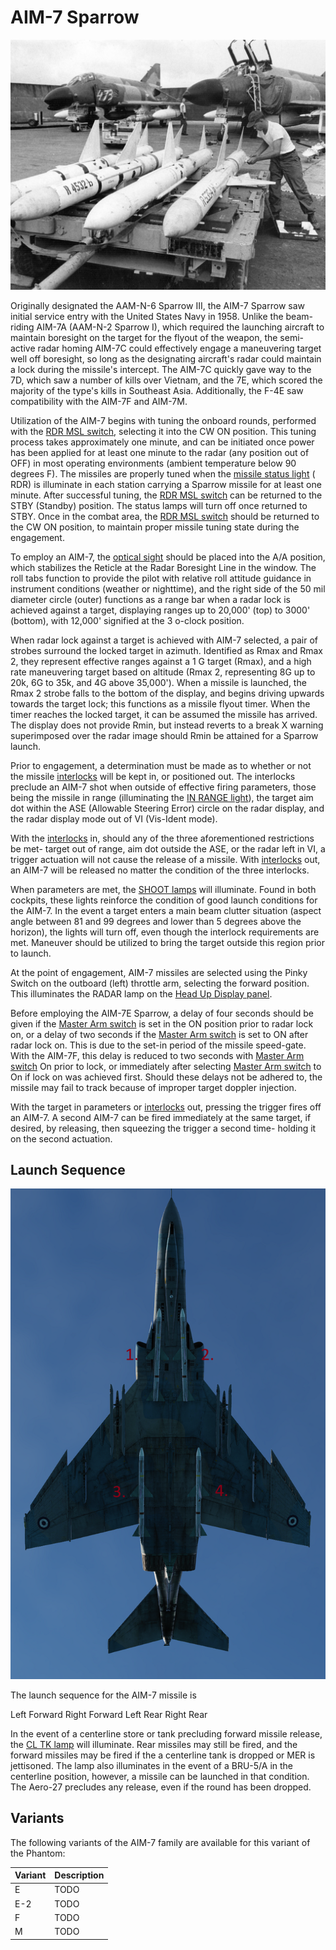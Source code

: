 # AIM-7 Sparrow

![aim7](../../img/aim7.jpg)

Originally designated the AAM-N-6 Sparrow III, the AIM-7 Sparrow saw initial
service entry with the United States Navy in 1958. Unlike the beam-riding AIM-7A
(AAM-N-2 Sparrow I), which required the launching aircraft to maintain boresight
on the target for the flyout of the weapon, the semi-active radar homing AIM-7C
could effectively engage a maneuvering target well off boresight, so long as the
designating aircraft's radar could maintain a lock during the missile's
intercept. The AIM-7C quickly gave way to the 7D, which saw a number of kills
over Vietnam, and the 7E, which scored the majority of the type's kills in
Southeast Asia. Additionally, the F-4E saw compatibility with the AIM-7F and
AIM-7M.

Utilization of the AIM-7 begins with tuning the onboard rounds, performed with
the [RDR MSL switch](https://heatblur-simulations.github.io/f-4e-manual/cockpit/pilot/weapon_management.html#radar-missile-power-switch),
selecting it into the CW ON position. This tuning process
takes approximately one minute, and can be initiated once power has been applied
for at least one minute to the radar (any position out of OFF) in most operating
environments (ambient temperature below 90 degrees F). The missiles are properly
tuned when
the [missile status light](https://heatblur-simulations.github.io/f-4e-manual/cockpit/pilot/weapon_management.html#missile-status-lights) (
RDR) is illuminate in each station carrying
a Sparrow missile for at least one minute. After successful tuning,
the [RDR MSL switch](https://heatblur-simulations.github.io/f-4e-manual/cockpit/pilot/weapon_management.html#radar-missile-power-switch)
can be returned to the STBY (Standby) position. The status lamps will
turn off once returned to STBY. Once in the combat area,
the [RDR MSL switch](https://heatblur-simulations.github.io/f-4e-manual/cockpit/pilot/weapon_management.html#radar-missile-power-switch)
should be returned to the CW ON position, to maintain proper missile
tuning state during the engagement.

To employ an AIM-7,
the [optical sight](https://heatblur-simulations.github.io/f-4e-manual/cockpit/pilot/dcsg_controls.html#sight-mode-knob)
should be placed into the A/A position,
which stabilizes the Reticle at the Radar Boresight Line in the window. The roll
tabs function to provide the pilot with relative roll attitude guidance in
instrument conditions (weather or nighttime), and the right side of the 50 mil
diameter circle (outer) functions as a range bar when a radar lock is achieved
against a target, displaying ranges up to 20,000' (top) to 3000' (bottom), with
12,000' signified at the 3 o-clock position.

When radar lock against a target is achieved with AIM-7 selected, a pair of
strobes surround the locked target in azimuth. Identified as Rmax and Rmax 2,
they represent effective ranges against a 1 G target (Rmax), and a high rate
maneuvering target based on altitude (Rmax 2, representing 8G up to 20k, 6G to
35k, and 4G above 35,000'). When a missile is launched, the Rmax 2 strobe falls
to the bottom of the display, and begins driving upwards towards the target
lock; this functions as a missile flyout timer. When the timer reaches the
locked target, it can be assumed the missile has arrived. The display does not
provide Rmin, but instead reverts to a break X warning superimposed over the
radar image should Rmin be attained for a Sparrow launch.

Prior to engagement, a determination must be made as to whether or not the
missile [interlocks](https://heatblur-simulations.github.io/f-4e-manual/cockpit/pilot/weapon_management.html#interlock-switch)
will be kept in, or positioned out. The interlocks preclude
an AIM-7 shot when outside of effective firing parameters, those being the
missile in range (illuminating
the [IN RANGE light](https://heatblur-simulations.github.io/f-4e-manual/cockpit/pilot/dcsg_controls.html#in-range-light)),
the target aim dot within
the ASE (Allowable Steering Error) circle on the radar display, and the radar
display mode out of VI (Vis-Ident mode).

With
the [interlocks](https://heatblur-simulations.github.io/f-4e-manual/cockpit/pilot/weapon_management.html#interlock-switch)
in, should any of the three aforementioned restrictions be
met- target out of range, aim dot outside the ASE, or the radar left in VI, a
trigger actuation will not cause the release of a missile.
With [interlocks](https://heatblur-simulations.github.io/f-4e-manual/cockpit/pilot/weapon_management.html#interlock-switch)
out,
an AIM-7 will be released no matter the condition of the three interlocks.

When parameters are met,
the [SHOOT lamps](https://heatblur-simulations.github.io/f-4e-manual/cockpit/pilot/overhead_indicators.html#shoot-lights)
will illuminate. Found in both
cockpits, these lights reinforce the condition of good launch conditions for the
AIM-7. In the event a target enters a main beam clutter situation (aspect angle
between 81 and 99 degrees and lower than 5 degrees above the horizon), the
lights will turn off, even though the interlock requirements are met. Maneuver
should be utilized to bring the target outside this region prior to launch.

At the point of engagement, AIM-7 missiles are selected using the Pinky Switch
on the outboard (left) throttle arm, selecting the forward position. This
illuminates the RADAR lamp on
the [Head Up Display panel](https://heatblur-simulations.github.io/f-4e-manual/cockpit/pilot/weapon_management.html#head-up-display-indicators).

Before employing the AIM-7E Sparrow, a delay of four seconds should be given if
the [Master Arm switch](https://heatblur-simulations.github.io/f-4e-manual/cockpit/pilot/weapon_management.html#master-arm-switch)
is set in the ON position prior to radar lock on, or a
delay of two seconds if
the [Master Arm switch](https://heatblur-simulations.github.io/f-4e-manual/cockpit/pilot/weapon_management.html#master-arm-switch)
is set to ON after radar lock on.
This is due to the set-in period of the missile speed-gate. With the AIM-7F, this
delay is reduced to two seconds
with [Master Arm switch](https://heatblur-simulations.github.io/f-4e-manual/cockpit/pilot/weapon_management.html#master-arm-switch)
On prior to lock, or immediately
after
selecting [Master Arm switch](https://heatblur-simulations.github.io/f-4e-manual/cockpit/pilot/weapon_management.html#master-arm-switch)
to On if lock on was achieved first. Should these
delays not be adhered to, the missile may fail to track because of improper
target doppler injection.

With the target in parameters
or [interlocks](https://heatblur-simulations.github.io/f-4e-manual/cockpit/pilot/weapon_management.html#interlock-switch)
out, pressing the trigger fires off
an AIM-7. A second AIM-7 can be fired immediately at the same target, if
desired, by releasing, then squeezing the trigger a second time- holding it on
the second actuation.

## Launch Sequence

![ext_launch_sequence_radar](../../img/ext_launch_seq_radar.png)

The launch sequence for the AIM-7 missile is

Left Forward Right Forward Left Rear Right Rear

In the event of a centerline store or tank precluding forward missile release,
the [CL TK lamp](https://heatblur-simulations.github.io/f-4e-manual/cockpit/pilot/weapon_management.html#centerline-tank-aboard-light)
will illuminate. Rear missiles may still be fired, and the
forward missiles may be fired if the a centerline tank is dropped or MER is
jettisoned. The lamp also illuminates in the event of a BRU-5/A in the
centerline position, however, a missile can be launched in that condition. The
Aero-27 precludes any release, even if the round has been dropped.

## Variants

The following variants of the AIM-7 family are available for this variant of the
Phantom:

| Variant | Description |
|---------|-------------|
| E       | TODO        |
| E-2     | TODO        |
| F       | TODO        |
| M       | TODO        |

